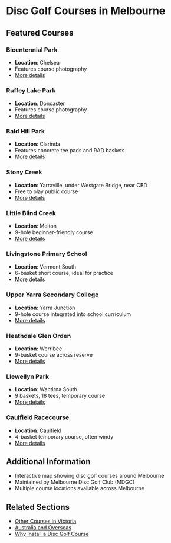 # Disc Golf Courses in Melbourne

## Featured Courses

### Bicentennial Park
- **Location**: Chelsea
- Features course photography
- [More details](../bicentennial-park/index.md)

### Ruffey Lake Park  
- **Location**: Doncaster
- Features course photography
- [More details](../ruffey-lake-park-disc-golf-course/index.md)

### Bald Hill Park
- **Location**: Clarinda
- Features concrete tee pads and RAD baskets
- [More details](../bald-hill-park-disc-golf-course/index.md)

### Stony Creek
- **Location**: Yarraville, under Westgate Bridge, near CBD
- Free to play public course
- [More details](../stony-creek-disc-golf-course/index.md)

### Little Blind Creek
- **Location**: Melton
- 9-hole beginner-friendly course
- [More details](../little-blind-creek/index.md)

### Livingstone Primary School
- **Location**: Vermont South
- 6-basket short course, ideal for practice
- [More details](../livingstone-primary-school/index.md)

### Upper Yarra Secondary College
- **Location**: Yarra Junction
- 9-hole course integrated into school curriculum
- [More details](../upper-yarra-secondary-college/index.md)

### Heathdale Glen Orden
- **Location**: Werribee
- 9-basket course across reserve
- [More details](../heathdale-glen-orden-trial/index.md)

### Llewellyn Park
- **Location**: Wantirna South
- 9 baskets, 18 tees, temporary course
- [More details](../llewellyn-park/index.md)

### Caulfield Racecourse
- **Location**: Caulfield
- 4-basket temporary course, often windy
- [More details](../caulfield-racecourse/index.md)

## Additional Information
- Interactive map showing disc golf courses around Melbourne
- Maintained by Melbourne Disc Golf Club (MDGC)
- Multiple course locations available across Melbourne

## Related Sections
- [Other Courses in Victoria](../other-courses-in-victoria/index.md)
- [Australia and Overseas](../australia-international/index.md)
- [Why Install a Disc Golf Course](../why-install-a-disc-golf-course.md)